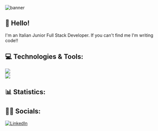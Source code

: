 ![banner](https://github.com/user-attachments/assets/ac77fcee-91c0-4381-ae75-d5064a572e5d)

## 👋 Hello!

I'm an Italian Junior Full Stack Developer.
If you can't find me I'm writing code!!

## 💻 Technologies & Tools:
<div style="display=flex" dir="auto">
  <a target="_blank" rel="noopener noreferrer nofollow" href="https://camo.githubusercontent.com/1d1e1a6c45be8825c78461f479798dc248f55f6afa3a388eac1ec144cb6f687a/68747470733a2f2f736b696c6c69636f6e732e6465762f69636f6e733f693d7068702c6c61726176656c2c6d7973716c2c6e706d2c766974652c676974"><img src="https://camo.githubusercontent.com/1d1e1a6c45be8825c78461f479798dc248f55f6afa3a388eac1ec144cb6f687a/68747470733a2f2f736b696c6c69636f6e732e6465762f69636f6e733f693d7068702c6c61726176656c2c6d7973716c2c6e706d2c766974652c676974" data-canonical-src="https://skillicons.dev/icons?i=php,laravel,mysql,npm,vite,git" style="max-width: 100%;"></a>
  <br>
  <a target="_blank" rel="noopener noreferrer nofollow" href="https://camo.githubusercontent.com/88128095800689d569419d329f3d3f8aba14bbc019702619c282275175fe89ec/68747470733a2f2f736b696c6c69636f6e732e6465762f69636f6e733f693d68746d6c2c6373732c736173732c6a6176617363726970742c7673636f64652c7675652c626f6f7473747261702c676974687562"><img src="https://camo.githubusercontent.com/88128095800689d569419d329f3d3f8aba14bbc019702619c282275175fe89ec/68747470733a2f2f736b696c6c69636f6e732e6465762f69636f6e733f693d68746d6c2c6373732c736173732c6a6176617363726970742c7673636f64652c7675652c626f6f7473747261702c676974687562" data-canonical-src="https://skillicons.dev/icons?i=html,css,sass,javascript,vscode,vue,bootstrap,github" style="max-width: 100%;"></a>
</div>

## 📊 Statistics:



## 👨‍💻 Socials:

[![LinkedIn](https://img.shields.io/badge/LinkedIn-%230077B5.svg?logo=linkedin&logoColor=white)](https://www.linkedin.com/in/casimiro-moliterni-9a7322281/)

